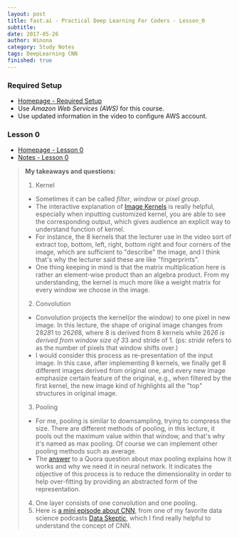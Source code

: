 ```yaml
---
layout: post
title: fast.ai - Practical Deep Learning For Coders - Lesson_0
subtitle:
date: 2017-05-26
author: Winona
category: Study Notes
tags: DeepLearning CNN
finished: true
---
```



### Required Setup

- [Homepage - Required Setup](http://course.fast.ai/lessons/aws.html)
- Use _Amazon Web Services (AWS)_ for this course.
- Use updated information in the video to configure AWS account.


### Lesson 0

- [Homepage - Lesson 0](https://www.usfca.edu/data-institute/certificates/deep-learning-part-one)
- [Notes - Lesson 0](http://wiki.fast.ai/index.php/Lesson_0)


> **My takeaways and questions:**
> 1. Kernel
> - Sometimes it can be called *filter*, *window* or *pixel group*.
> - The interactive explanation of [Image Kernels](http://setosa.io/ev/image-kernels/) is really helpful, especially when inputting customized kernel, you are able to see the corresponding output, which gives audience an explicit way to understand function of kernel.
> - For instance, the 8 kernels that the lecturer use in the video sort of extract top, bottom, left, right, bottom right and four corners of the image, which are sufficient to "describe" the image, and I think that's why the lecturer said these are like "fingerprints".
> - One thing keeping in mind is that the matrix multiplication here is rather an element-wise product than an algebra product. From my understanding, the kernel is much more like a weight matrix for every window we choose in the image.
> 2. Convolution
> - Convolution projects the kernel(or the window) to one pixel in new image. In this lecture, the shape of original image changes from 28*28*1 to 26*26*8, where 8 is derived from 8 kernels while 26*26 is derived from window size of 3*3 and stride of 1. (ps: *stride* refers to as the number of pixels that window shifts over.)
> - I would consider this process as re-presentation of the input image. In this case, after implementing 8 kernels, we finally get 8 different images derived from original one, and every new image emphasize certain feature of the original, e.g., when filtered by the first kernel, the new image kind of highlights all the "top" structures in original image.
> 3. Pooling
> - For me, pooling is similar to downsampling, trying to compress the size. There are different methods of pooling, in this lecture, it pools out the maximum value within that window, and that's why it's named as max pooling. Of course we can implement other pooling methods such as average.
> - The [answer](https://www.quora.com/What-is-max-pooling-in-convolutional-neural-networks) to a Quora question about max pooling explains how it works and why we need it in neural network. It indicates the objective of this process is to reduce the dimensionality in order to help over-fitting by providing an abstracted form of the representation.
> 4. One layer consists of one convolution and one pooling.
> 5. Here is [a mini episode about CNN](https://dataskeptic.com/blog/episodes/2017/convolutional-neural-networks), from one of my favorite data science podcasts [Data Skeptic](https://dataskeptic.com/), which I find really helpful to understand the concept of CNN.
